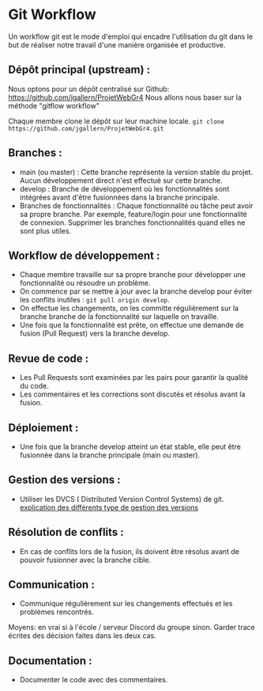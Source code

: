 # Git Workflow

Un workflow git est le mode d'emploi qui encadre l'utilisation du git dans le but de réaliser notre travail d'une manière organisée et productive.

## Dépôt principal (upstream) :

Nous optons pour un dépôt centralisé sur Github:
https://github.com/jgallern/ProjetWebGr4
Nous allons nous baser sur la méthode "gitflow workflow"

Chaque membre clone le dépôt sur leur machine locale.
`git clone https://github.com/jgallern/ProjetWebGr4.git`

## Branches :

- main (ou master) : Cette branche représente la version stable du projet. Aucun développement direct n'est effectué sur cette branche.
- develop : Branche de développement où les fonctionnalités sont intégrées avant d'être fusionnées dans la branche principale.
- Branches de fonctionnalités : Chaque fonctionnalité ou tâche peut avoir sa propre branche. Par exemple, feature/login pour une fonctionnalité de connexion. Supprimer les branches fonctionnalités quand elles ne sont plus utiles.

## Workflow de développement :

- Chaque membre travaille sur sa propre branche pour développer une fonctionnalité ou résoudre un problème.
- On commence par se mettre à jour avec la branche develop pour éviter les conflits inutiles : `git pull origin develop`.
- On effectue les changements, on les committe régulièrement sur la branche branche de la fonctionnalité sur laquelle on travaille.
- Une fois que la fonctionnalité est prête, on effectue une demande de fusion (Pull Request) vers la branche develop.

## Revue de code :

- Les Pull Requests sont examinées par les pairs pour garantir la qualité du code.
- Les commentaires et les corrections sont discutés et résolus avant la fusion.

## Déploiement :

- Une fois que la branche develop atteint un état stable, elle peut être fusionnée dans la branche principale (main ou master).

## Gestion des versions :

- Utiliser les DVCS ( Distributed Version Control Systems) de git.
  [explication des différents type de gestion des versions](https://git-scm.com/book/fr/v2/D%C3%A9marrage-rapide-%C3%80-propos-de-la-gestion-de-version)

## Résolution de conflits :

- En cas de conflits lors de la fusion, ils doivent être résolus avant de pouvoir fusionner avec la branche cible.

## Communication :

- Communique régulièrement sur les changements effectués et les problèmes rencontrés.

Moyens: en vrai si à l'école / serveur Discord du groupe sinon. Garder trace écrites des décision faites dans les deux cas.

## Documentation :

- Documenter le code avec des commentaires.
